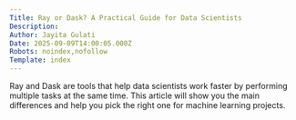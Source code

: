 ```yaml
---
Title: Ray or Dask? A Practical Guide for Data Scientists
Description: 
Author: Jayita Gulati
Date: 2025-09-09T14:00:05.000Z
Robots: noindex,nofollow
Template: index
---
```

Ray and Dask are tools that help data scientists work faster by performing multiple tasks at the same time. This article will show you the main differences and help you pick the right one for machine learning projects.